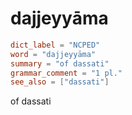# dajjeyyāma

``` toml
dict_label = "NCPED"
word = "dajjeyyāma"
summary = "of dassati"
grammar_comment = "1 pl."
see_also = ["dassati"]
```

of dassati

